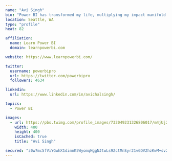 ```yaml
---
name: "Avi Singh"
bio: "Power BI has transformed my life, multiplying my impact manifold. Now I am on a mission to spread the word and share the knowledge"
location: Seattle, WA
type: "profile"
heat: 82

affiliation:
  name: Learn Power BI
  domain: learnpowerbi.com

website: https://www.learnpowerbi.com/

twitter:
  username: powerbipro
  url: https://twitter.com/powerbipro
  followers: 4634

linkedin:
  url: https://www.linkedin.com/in/avichalsingh/

topics:
  - Power BI

images:
  - url: https://pbs.twimg.com/profile_images/732049231326806017/m4jUj2Lu_400x400.jpg
    width: 400
    height: 400
    isCached: true
    title: "Avi Singh"

secured: "z0w7mc5fViYGwhX1dimnK5WyomqHggNJtwLs9ZctMnSyr21v6DVZhzKwM+sv23e0+8GbbKI9CVrn6Czt2jOTdpKdXdTHckCIK9FnW8YMF5yxCXKWDmvQh7y5iTQVt0VAY4a6zkoJyoMd+PXUN82mL6KwHerQxf5NWOad/WdwHmp73WLZJd+pLGorjXbn45hmno5pwQIXHpQLtCGoYtcONxvS2ywjAFsQxTIr4E2ZMtuprAwnJtfuIxOIjO3b7c8uFgL95nZQOag8kAMoxvG+NV6Dt9r28P/ogf/JNx6OmhlFc1LfHcj2fkEhYFtkADZ1a/gQqOVESgpebAOb0I4/XwxdSZCUhQOXk0kUhyJM3P/30lFr3smvQ33H0CeUG5RJbsnr04wTqRLUgZ5qxBD01uUeHHwPXXIqtbLAmuddPJs=;BuUWQ9jx5LEc1cq3kOrOgg=="
---
```



